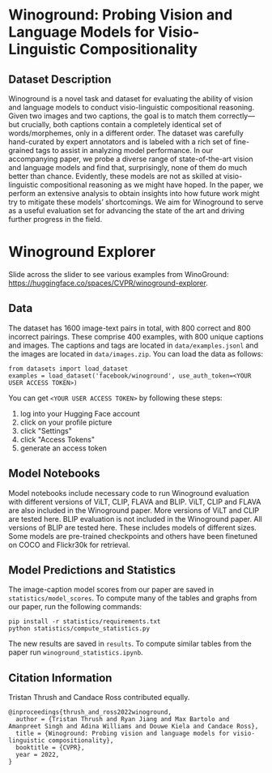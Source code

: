 # Winoground: Probing Vision and Language Models for Visio-Linguistic Compositionality
## Dataset Description
Winoground is a novel task and dataset for evaluating the ability of vision and language models to conduct visio-linguistic compositional reasoning. Given two images and two captions, the goal is to match them correctly—but crucially, both captions contain a completely identical set of words/morphemes, only in a different order. The dataset was carefully hand-curated by expert annotators and is labeled with a rich set of fine-grained tags to assist in analyzing model performance. In our accompanying paper, we probe a diverse range of state-of-the-art vision and language models and find that, surprisingly, none of them do much better than chance. Evidently, these models are not as skilled at visio-linguistic compositional reasoning as we might have hoped. In the paper, we perform an extensive analysis to obtain insights into how future work might try to mitigate these models’ shortcomings. We aim for Winoground to serve as a useful evaluation set for advancing the state of the art and driving further progress in the field.

# Winoground Explorer
Slide across the slider to see various examples from WinoGround: https://huggingface.co/spaces/CVPR/winoground-explorer.

## Data
The dataset has 1600 image-text pairs in total, with 800 correct and 800 incorrect pairings. These comprise
400 examples, with 800 unique captions and images. The captions and tags are located in `data/examples.jsonl` and the images are located in `data/images.zip`. You can load the data as follows:
```
from datasets import load_dataset
examples = load_dataset('facebook/winoground', use_auth_token=<YOUR USER ACCESS TOKEN>)
```
You can get `<YOUR USER ACCESS TOKEN>` by following these steps:
1) log into your Hugging Face account
2) click on your profile picture
3) click "Settings"
4) click "Access Tokens"
5) generate an access token

## Model Notebooks
Model notebooks include necessary code to run Winoground evaluation with different versions of ViLT, CLIP, FLAVA and BLIP. ViLT, CLIP and FLAVA are also included in the Winoground paper. More versions of ViLT and CLIP are tested here. BLIP evaluation is not included in the Winoground paper. All versions of BLIP are tested here. These includes models of different sizes. Some models are pre-trained checkpoints and others have been finetuned on COCO and Flickr30k for retrieval.

## Model Predictions and Statistics
The image-caption model scores from our paper are saved in `statistics/model_scores`. To compute many of the tables and graphs from our paper, run the following commands:

```
pip install -r statistics/requirements.txt
python statistics/compute_statistics.py
```

The new results are saved in `results`. To compute similar tables from the paper run `winoground_statistics.ipynb`.

## Citation Information
Tristan Thrush and Candace Ross contributed equally.
```
@inproceedings{thrush_and_ross2022winoground,
  author = {Tristan Thrush and Ryan Jiang and Max Bartolo and Amanpreet Singh and Adina Williams and Douwe Kiela and Candace Ross},
  title = {Winoground: Probing vision and language models for visio-linguistic compositionality},
  booktitle = {CVPR},
  year = 2022,
}
```